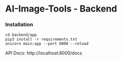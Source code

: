 # AI-Image-Tools - Backend

### Installation

```
cd backend/app
pip3 install -r requirements.txt
unicorn main:app --port 8000 --reload
```

API Docs:  http://localhost:8000/docs